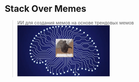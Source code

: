 # Stack Over Memes #
> ИИ для создания мемов на основе трендовых мемов
![alt text](https://github.com/Andrezzz9/StackOverMemes/blob/main/data/images/logo.gif?raw=true)